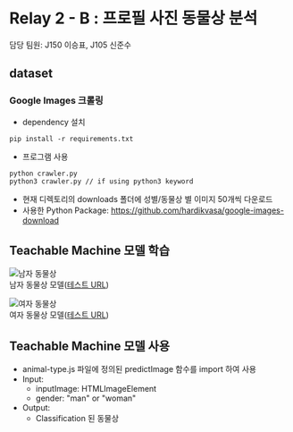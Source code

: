 # Relay 2 - B : 프로필 사진 동물상 분석

담당 팀원: J150 이승표, J105 신준수

## dataset

### Google Images 크롤링
- dependency 설치
~~~
pip install -r requirements.txt
~~~
- 프로그램 사용
~~~
python crawler.py
python3 crawler.py // if using python3 keyword
~~~
  - 현재 디렉토리의 downloads 폴더에 성별/동물상 별 이미지 50개씩 다운로드
  - 사용한 Python Package: https://github.com/hardikvasa/google-images-download

## Teachable Machine 모델 학습
![남자 동물상](https://user-images.githubusercontent.com/32660326/90334286-90fb4280-e007-11ea-88de-2b0cfff20b4d.png)  
남자 동물상 모델([테스트 URL](https://teachablemachine.withgoogle.com/models/KKFX8PVPV/))

![여자 동물상](https://user-images.githubusercontent.com/32660326/90334288-935d9c80-e007-11ea-914a-4603033504e8.png)  
여자 동물상 모델([테스트 URL](https://teachablemachine.withgoogle.com/models/WDy6sw0EE/))

## Teachable Machine 모델 사용
- animal-type.js 파일에 정의된 predictImage 함수를 import 하여 사용
- Input:
  - inputImage: HTMLImageElement
  - gender: "man" or "woman"
- Output:
  - Classification 된 동물상
